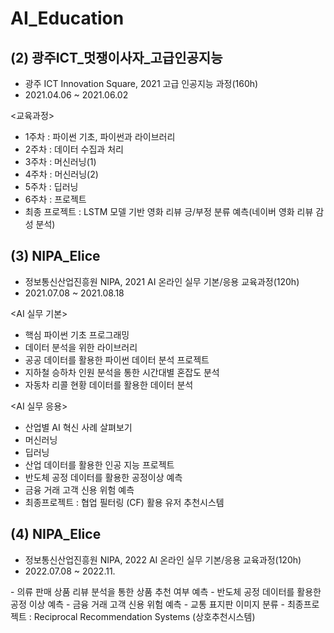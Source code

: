 # AI_Education


## (2) 광주ICT_멋쟁이사자_고급인공지능
- 광주 ICT Innovation Square, 2021 고급 인공지능 과정(160h)
- 2021.04.06 ~ 2021.06.02

<교육과정>
- 1주차 : 파이썬 기초, 파이썬과 라이브러리
- 2주차 : 데이터 수집과 처리
- 3주차 : 머신러닝(1)
- 4주차 : 머신러닝(2)
- 5주차 : 딥러닝
- 6주차 : 프로젝트
- 최종 프로젝트 : LSTM 모델 기반 영화 리뷰 긍/부정 분류 예측(네이버 영화 리뷰 감성 분석)

## (3) NIPA_Elice
- 정보통신산업진흥원 NIPA, 2021 AI 온라인 실무 기본/응용 교육과정(120h)
- 2021.07.08 ~ 2021.08.18

<AI 실무 기본>
- 핵심 파이썬 기초 프로그래밍
- 데이터 분석을 위한 라이브러리
- 공공 데이터를 활용한 파이썬 데이터 분석 프로젝트 
- 지하철 승하차 인원 분석을 통한 시간대별 혼잡도 분석
- 자동차 리콜 현황 데이터를 활용한 데이터 분석
 
<AI 실무 응용>

- 산업별 AI 혁신 사례 살펴보기
- 머신러닝
- 딥러닝
- 산업 데이터를 활용한 인공 지능 프로젝트
- 반도체 공정 데이터를 활용한 공정이상 예측
- 금융 거래 고객 신용 위험 예측
- 최종프로젝트 : 협업 필터링 (CF) 활용 유저 추천시스템 


## (4) NIPA_Elice
- 정보통신산업진흥원 NIPA, 2022 AI 온라인 실무 기본/응용 교육과정(120h)
- 2022.07.08 ~ 2022.11.

<AI>
- 의류 판매 상품 리뷰 분석을 통한 상품 추천 여부 예측
- 반도체 공정 데이터를 활용한 공정 이상 예측
- 금융 거래 고객 신용 위험 예측
- 교통 표지판 이미지 분류
- 최종프로젝트 : Reciprocal Recommendation Systems (상호추천시스템)
